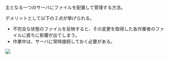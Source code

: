 

主となる一つのサーバにファイルを配置して管理する方法。

デメリットとして以下の２点が挙げられる。
- 不完全な状態のファイルを反映すると、その変更を取得した各作業者のファイルに直ちに影響が出てしまう。
- 作業中は、サーバに常時接続しておく必要がある。

![](集中型バージョン管理システム.png)
